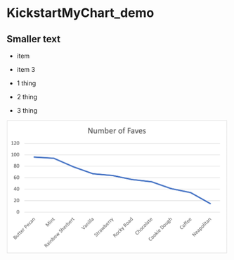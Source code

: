 # KickstartMyChart_demo

## Smaller text

- item 
- item 3


- 1 thing
- 2 thing
- 3 thing

![](homework.png "graph")
